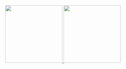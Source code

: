 <div align="center">
  <a href="https://github.com/BiggiePericles">
  <img height="180em" src="https://github-readme-stats.vercel.app/api?username=BiggiePericles&show_icons=true&theme=dark&include_all_commits=true&count_private=true"/>
  <img height="180em" src="https://github-readme-stats.vercel.app/api/top-langs/?username=BiggiePericles&layout=compact&langs_count=7&theme=dark"/>
</div>

